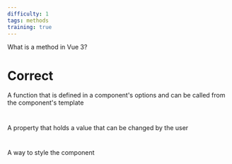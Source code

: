 ```yaml
---
difficulty: 1
tags: methods
training: true
---
```


What is a method in Vue 3?

# Correct

A function that is defined in a component's options and can be called from the component's template

#

A property that holds a value that can be changed by the user

#

A way to style the component